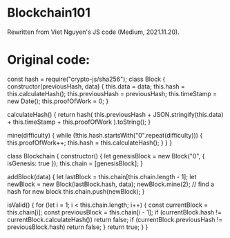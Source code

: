 # Blockchain101
Rewritten from Viet Nguyen's JS code (Medium, 2021.11.20).

Original code:
==============

const hash = require("crypto-js/sha256");
class Block {
constructor(previousHash, data) {
this.data = data;
this.hash = this.calculateHash();
this.previousHash = previousHash;
this.timeStamp = new Date();
this.proofOfWork = 0;
}

calculateHash() {
return hash(
this.previousHash +
JSON.stringify(this.data) +
this.timeStamp +
this.proofOfWork
).toString();
}

mine(difficulty) {
while (!this.hash.startsWith("0".repeat(difficulty))) {
this.proofOfWork++;
this.hash = this.calculateHash();
}
}
}

class Blockchain {
constructor() {
let genesisBlock = new Block("0", { isGenesis: true });
this.chain = [genesisBlock];
}

addBlock(data) {
let lastBlock = this.chain[this.chain.length - 1];
let newBlock = new Block(lastBlock.hash, data);
newBlock.mine(2); // find a hash for new block
this.chain.push(newBlock);
}

isValid() {
for (let i = 1; i < this.chain.length; i++) {
const currentBlock = this.chain[i];
const previousBlock = this.chain[i - 1];
if (currentBlock.hash != currentBlock.calculateHash()) return false;
if (currentBlock.previousHash != previousBlock.hash) return false;
}
return true;
}
}
